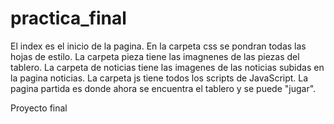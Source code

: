 # practica_final



El index es el inicio de la pagina.
En la carpeta css se pondran todas las hojas de estilo. 
La carpeta pieza tiene las imagnenes de las piezas del tablero.
La carpeta de noticias tiene las imagenes de las noticias subidas en la pagina noticias. 
La carpeta js tiene todos los scripts de JavaScript.
La pagina partida es donde ahora se encuentra el tablero y se puede "jugar".

Proyecto final 
